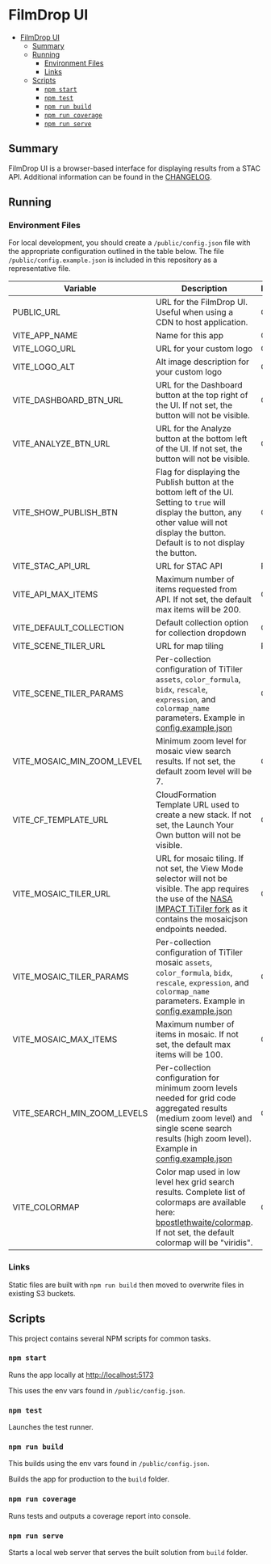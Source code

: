 # FilmDrop UI

- [FilmDrop UI](#filmdrop-ui)
  - [Summary](#summary)
  - [Running](#running)
    - [Environment Files](#environment-files)
    - [Links](#links)
  - [Scripts](#scripts)
    - [`npm start`](#npm-start)
    - [`npm test`](#npm-test)
    - [`npm run build`](#npm-run-build)
    - [`npm run coverage`](#npm-run-coverage)
    - [`npm run serve`](#npm-run-serve)

## Summary

FilmDrop UI is a browser-based interface for displaying results from a STAC API. Additional information can be found in the [CHANGELOG](CHANGELOG.md).

## Running

### Environment Files

For local development, you should create a `/public/config.json` file with the appropriate configuration outlined in the table below.
The file `/public/config.example.json` is included in this repository as a representative file.

| Variable                    | Description                                                                                                                                                                                                                       | Required |
| --------------------------- | --------------------------------------------------------------------------------------------------------------------------------------------------------------------------------------------------------------------------------- | -------- |
| PUBLIC_URL                  | URL for the FilmDrop UI. Useful when using a CDN to host application.                                                                                                                                                             | Optional |
| VITE_APP_NAME               | Name for this app                                                                                                                                                                                                                 | Optional |
| VITE_LOGO_URL               | URL for your custom logo                                                                                                                                                                                                          | Optional |
| VITE_LOGO_ALT               | Alt image description for your custom logo                                                                                                                                                                                        | Optional |
| VITE_DASHBOARD_BTN_URL      | URL for the Dashboard button at the top right of the UI. If not set, the button will not be visible.                                                                                                                              | Optional |
| VITE_ANALYZE_BTN_URL        | URL for the Analyze button at the bottom left of the UI. If not set, the button will not be visible.                                                                                                                              | Optional |
| VITE_SHOW_PUBLISH_BTN       | Flag for displaying the Publish button at the bottom left of the UI. Setting to `true` will display the button, any other value will not display the button. Default is to not display the button.                                | Optional |
| VITE_STAC_API_URL           | URL for STAC API                                                                                                                                                                                                                  | Required |
| VITE_API_MAX_ITEMS          | Maximum number of items requested from API. If not set, the default max items will be 200.                                                                                                                                        | Optional |
| VITE_DEFAULT_COLLECTION     | Default collection option for collection dropdown                                                                                                                                                                                 | Optional |
| VITE_SCENE_TILER_URL        | URL for map tiling                                                                                                                                                                                                                | Required |
| VITE_SCENE_TILER_PARAMS     | Per-collection configuration of TiTiler `assets`, `color_formula`, `bidx`, `rescale`, `expression`, and `colormap_name` parameters. Example in [config.example.json](/public/config.example.json)                                 | Optional |
| VITE_MOSAIC_MIN_ZOOM_LEVEL  | Minimum zoom level for mosaic view search results. If not set, the default zoom level will be 7.                                                                                                                                  | Optional |
| VITE_CF_TEMPLATE_URL        | CloudFormation Template URL used to create a new stack. If not set, the Launch Your Own button will not be visible.                                                                                                               | Optional |
| VITE_MOSAIC_TILER_URL       | URL for mosaic tiling. If not set, the View Mode selector will not be visible. The app requires the use of the [NASA IMPACT TiTiler fork](https://github.com/NASA-IMPACT/titiler) as it contains the mosaicjson endpoints needed. | Optional |
| VITE_MOSAIC_TILER_PARAMS    | Per-collection configuration of TiTiler mosaic `assets`, `color_formula`, `bidx`, `rescale`, `expression`, and `colormap_name` parameters. Example in [config.example.json](/public/config.example.json)                          | Optional |
| VITE_MOSAIC_MAX_ITEMS       | Maximum number of items in mosaic. If not set, the default max items will be 100.                                                                                                                                                 | Optional |
| VITE_SEARCH_MIN_ZOOM_LEVELS | Per-collection configuration for minimum zoom levels needed for grid code aggregated results (medium zoom level) and single scene search results (high zoom level). Example in [config.example.json](/public/config.example.json) | Optional |
| VITE_COLORMAP               | Color map used in low level hex grid search results. Complete list of colormaps are available here: [bpostlethwaite/colormap](https://github.com/bpostlethwaite/colormap). If not set, the default colormap will be "viridis".    | Optional |

### Links

Static files are built with `npm run build` then moved to overwrite files in existing S3 buckets.

## Scripts

This project contains several NPM scripts for common tasks.

### `npm start`

Runs the app locally at <http://localhost:5173>

This uses the env vars found in `/public/config.json`.

### `npm test`

Launches the test runner.

### `npm run build`

This builds using the env vars found in `/public/config.json`.

Builds the app for production to the `build` folder.

### `npm run coverage`

Runs tests and outputs a coverage report into console.

### `npm run serve`

Starts a local web server that serves the built solution from `build` folder.
